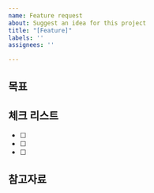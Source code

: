 ```yaml
---
name: Feature request
about: Suggest an idea for this project
title: "[Feature]"
labels: ''
assignees: ''

---
```


## 목표 
<!-- 프론트의 경우 이미지를 넣어주세요! -->

## 체크 리스트
- [ ]
- [ ]
- [ ]

## 참고자료
